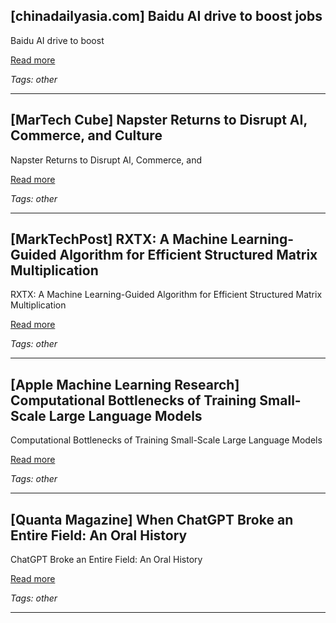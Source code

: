 ## [chinadailyasia.com] Baidu AI drive to boost jobs

Baidu AI drive to boost

[Read more](https://www.chinadailyasia.com/article/612337)

_Tags: other_

---
## [MarTech Cube] Napster Returns to Disrupt AI, Commerce, and Culture

Napster Returns to Disrupt AI, Commerce, and

[Read more](https://www.martechcube.com/napster-returns-to-disrupt-ai-commerce-and-culture/)

_Tags: other_

---
## [MarkTechPost] RXTX: A Machine Learning-Guided Algorithm for Efficient Structured Matrix Multiplication

RXTX: A Machine Learning-Guided Algorithm for Efficient Structured Matrix Multiplication

[Read more](https://www.marktechpost.com/2025/05/21/rxtx-a-machine-learning-guided-algorithm-for-efficient-structured-matrix-multiplication/?amp)

_Tags: other_

---
## [Apple Machine Learning Research] Computational Bottlenecks of Training Small-Scale Large Language Models

Computational Bottlenecks of Training Small-Scale Large Language Models

[Read more](https://machinelearning.apple.com/research/computational-bottlenecks)

_Tags: other_

---
## [Quanta Magazine] When ChatGPT Broke an Entire Field: An Oral History

ChatGPT Broke an Entire Field: An Oral History

[Read more](https://www.quantamagazine.org/when-chatgpt-broke-an-entire-field-an-oral-history-20250430/)

_Tags: other_

---
